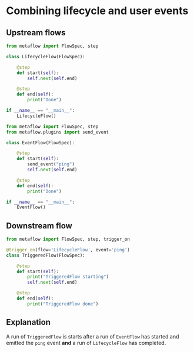 # Combining lifecycle and user events

## Upstream flows

```python
from metaflow import FlowSpec, step

class LifecycleFlow(FlowSpec):

    @step
    def start(self):
        self.next(self.end)

    @step
    def end(self):
        print("Done")

if __name__ == "__main__":
    LifecycleFlow()
```

```python
from metaflow import FlowSpec, step
from metaflow.plugins import send_event

class EventFlow(FlowSpec):

    @step
    def start(self):
        send_event("ping")
        self.next(self.end)

    @step
    def end(self):
        print("Done")

if __name__ == "__main__":
    EventFlow()
```

## Downstream flow

```python
from metaflow import FlowSpec, step, trigger_on

@trigger_on(flow='LifecycleFlow', event='ping')
class TriggeredFlow(FlowSpec):

    @step
    def start(self):
        print("TriggeredFlow starting")
        self.next(self.end)

    @step
    def end(self):
        print("TriggeredFlow done")
```

## Explanation

A run of `TriggeredFlow` is starts after a run of `EventFlow` has started and emitted the `ping` event **and** a run of `LifecycleFlow` has completed.